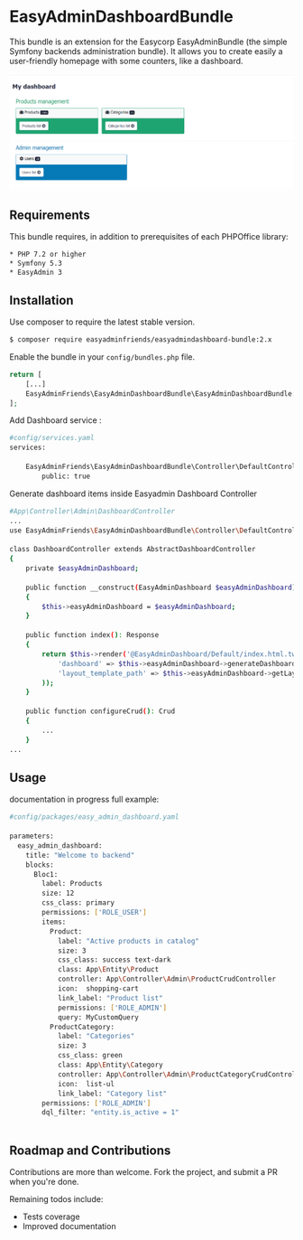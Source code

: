 # EasyAdminDashboardBundle

This bundle is an extension for the Easycorp EasyAdminBundle
(the simple Symfony backends administration bundle). It 
allows you to create easily a user-friendly homepage with
some counters, like a dashboard.

![Alt text](/doc/img/dashboard.png?raw=true "Dashboard")

## Requirements

This bundle requires, in addition to prerequisites of each PHPOffice library:

    * PHP 7.2 or higher
    * Symfony 5.3
    * EasyAdmin 3
    
## Installation

Use composer to require the latest stable version.

````bash
$ composer require easyadminfriends/easyadmindashboard-bundle:2.x
````

Enable the bundle in your `config/bundles.php` file.

````php
return [
    [...]
    EasyAdminFriends\EasyAdminDashboardBundle\EasyAdminDashboardBundle::class => ['all' => true],
];
````

Add Dashboard service :
````bash
#config/services.yaml
services:

    EasyAdminFriends\EasyAdminDashboardBundle\Controller\DefaultController:
        public: true
````          

Generate dashboard items inside Easyadmin Dashboard Controller
````bash
#App\Controller\Admin\DashboardController
...
use EasyAdminFriends\EasyAdminDashboardBundle\Controller\DefaultController as EasyAdminDashboard;

class DashboardController extends AbstractDashboardController
{
    private $easyAdminDashboard;

    public function __construct(EasyAdminDashboard $easyAdminDashboard)
    {
        $this->easyAdminDashboard = $easyAdminDashboard;
    }

    public function index(): Response
    {
        return $this->render('@EasyAdminDashboard/Default/index.html.twig', array(
            'dashboard' => $this->easyAdminDashboard->generateDashboardValues(),
            'layout_template_path' => $this->easyAdminDashboard->getLayoutTemplate()
        ));
    }

    public function configureCrud(): Crud
    {
		...
    }
...
````   

## Usage
documentation in progress
full example:
````bash
#config/packages/easy_admin_dashboard.yaml

parameters:
  easy_admin_dashboard:
    title: "Welcome to backend"
    blocks:
      Bloc1:
        label: Products
        size: 12
        css_class: primary
        permissions: ['ROLE_USER']
        items:
          Product:
            label: "Active products in catalog"
            size: 3
            css_class: success text-dark
			class: App\Entity\Product
            controller: App\Controller\Admin\ProductCrudController
            icon:  shopping-cart
            link_label: "Product list"
            permissions: ['ROLE_ADMIN']
			query: MyCustomQuery
          ProductCategory:
            label: "Categories"
            size: 3
            css_class: green
            class: App\Entity\Category
            controller: App\Controller\Admin\ProductCategoryCrudController
            icon:  list-ul
            link_label: "Category list"
	    permissions: ['ROLE_ADMIN']
	    dql_filter: "entity.is_active = 1"
			
````

## Roadmap and Contributions

Contributions are more than welcome. Fork the project, and submit a PR when you're done.

Remaining todos include:

* Tests coverage
* Improved documentation
